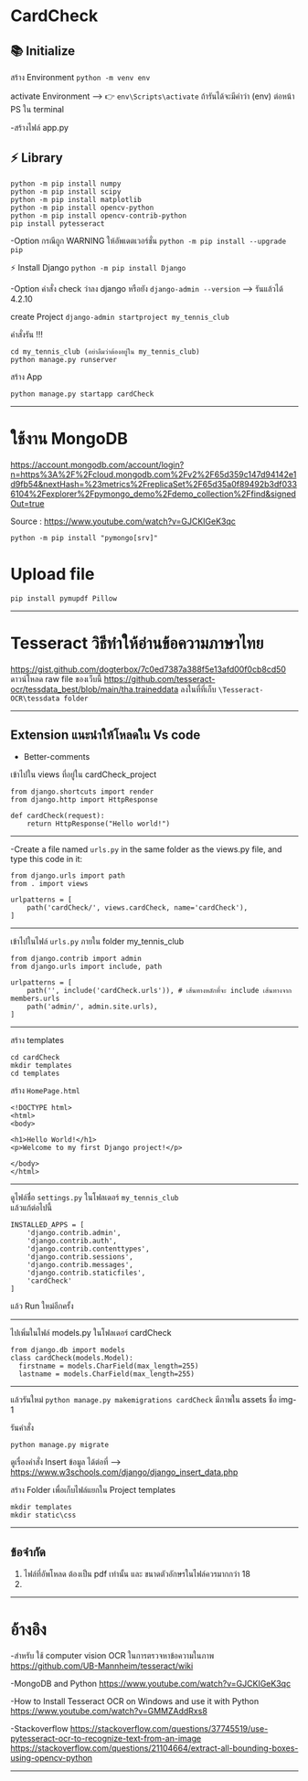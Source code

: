 # CardCheck 
 
## 📚 **Initialize** 

สร้าง Environment 
```python -m venv env```

activate Environment 
--> 👉 ```env\Scripts\activate```
ถ้ารันได้จะมีคำว่า (env) ต่อหน้า PS ใน terminal

-สร้างไฟล์ app.py

## ⚡ **Library** 
```
python -m pip install numpy
python -m pip install scipy
python -m pip install matplotlib
python -m pip install opencv-python
python -m pip install opencv-contrib-python
pip install pytesseract
```

-Option กรณีถูก WARNING ให้อัพเดตเวอร์ชั่น
```python -m pip install --upgrade pip```


⚡ Install Django
```python -m pip install Django```

-Option คำสั่ง check ว่าลง django หรือยัง
```django-admin --version```
--> รันแล้วได้ 4.2.10

create Project
```django-admin startproject my_tennis_club```

คำสั่งรัน !!!
```
cd my_tennis_club (อย่าลืมว่าต้องอยู่ใน my_tennis_club)
python manage.py runserver
```


สร้าง App 
```
python manage.py startapp cardCheck
```

---

# ใช้งาน MongoDB
https://account.mongodb.com/account/login?n=https%3A%2F%2Fcloud.mongodb.com%2Fv2%2F65d359c147d94142e1d9fb54&nextHash=%23metrics%2FreplicaSet%2F65d35a0f89492b3df0336104%2Fexplorer%2Fpymongo_demo%2Fdemo_collection%2Ffind&signedOut=true

Source : https://www.youtube.com/watch?v=GJCKIGeK3qc
```JS
python -m pip install "pymongo[srv]"
```


# Upload file
```
pip install pymupdf Pillow
```

---

# Tesseract วิธีทำให้อ่านข้อความภาษาไทย

https://gist.github.com/dogterbox/7c0ed7387a388f5e13afd00f0cb8cd50
ดาวน์โหลด raw file ของเว็บนี้ https://github.com/tesseract-ocr/tessdata_best/blob/main/tha.traineddata ลงในที่ที่เก็บ ```\Tesseract-OCR\tessdata folder```

---

## Extension แนะนำให้โหลดใน Vs code
- Better-comments


เข้าไปใน views ที่อยู่ใน cardCheck_project
```
from django.shortcuts import render
from django.http import HttpResponse

def cardCheck(request):
    return HttpResponse("Hello world!")
```

---

-Create a file named ```urls.py``` in the same folder as the views.py file, and type this code in it:
```
from django.urls import path
from . import views

urlpatterns = [
    path('cardCheck/', views.cardCheck, name='cardCheck'),
]
```

---

เข้าไปในไฟล์ ```urls.py``` ภายใน folder  my_tennis_club
```
from django.contrib import admin
from django.urls import include, path

urlpatterns = [
    path('', include('cardCheck.urls')), # เส้นทางหลักที่จะ include เส้นทางจาก members.urls
    path('admin/', admin.site.urls),
]
```

---

สร้าง templates
```
cd cardCheck
mkdir templates
cd templates
```
สร้าง ```HomePage.html```
```
<!DOCTYPE html>
<html>
<body>

<h1>Hello World!</h1>
<p>Welcome to my first Django project!</p>

</body>
</html>
```

---


ดูไฟล์ชื่อ ```settings.py``` ในโฟลเดอร์ ```my_tennis_club```  
แล้วแก้ต่อไปนี้  
```
INSTALLED_APPS = [
    'django.contrib.admin',
    'django.contrib.auth',
    'django.contrib.contenttypes',
    'django.contrib.sessions',
    'django.contrib.messages',
    'django.contrib.staticfiles',
    'cardCheck'
]
```
แล้ว Run ใหม่อีกครั้ง

---

ไปเพิ่มในไฟล์ models.py ในโฟลเดอร์ cardCheck
```
from django.db import models
class cardCheck(models.Model):
  firstname = models.CharField(max_length=255)
  lastname = models.CharField(max_length=255)
```

---

แล้วรันใหม่
```python manage.py makemigrations cardCheck```
มีภาพใน assets ชื่อ img-1

รันคำสั่ง 
```
python manage.py migrate
```


ดูเรื่องคำสั่ง Insert ข้อมูล ได้ต่อที่ --> https://www.w3schools.com/django/django_insert_data.php




สร้าง Folder เพื่อเก็บไฟล์แยกใน Project templates
```
mkdir templates
mkdir static\css
```

---

## ข้อจำกัด
1. ไฟล์ที่อัพโหลด ต้องเป็น pdf เท่านั้น และ ขนาดตัวอักษรในไฟล์ควรมากกว่า 18
2. 

---

# อ้างอิง
-สำหรับ ใช้ computer vision OCR ในการตรวจหาข้อความในภาพ
https://github.com/UB-Mannheim/tesseract/wiki

-MongoDB and Python
https://www.youtube.com/watch?v=GJCKIGeK3qc

-How to Install Tesseract OCR on Windows and use it with Python
https://www.youtube.com/watch?v=GMMZAddRxs8

-Stackoverflow
https://stackoverflow.com/questions/37745519/use-pytesseract-ocr-to-recognize-text-from-an-image
https://stackoverflow.com/questions/21104664/extract-all-bounding-boxes-using-opencv-python

---
